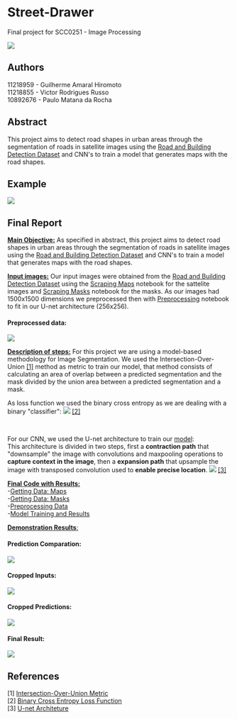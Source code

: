 # Street-Drawer


Final project for SCC0251 - Image Processing

![](https://github.com/guilhermehiromoto/Street-Drawer/blob/master/images/final_result.png?raw=true)

## Authors
11218959 - Guilherme Amaral Hiromoto<br/>
11218855 - Victor Rodrigues Russo<br/>
10892676 - Paulo Matana da Rocha<br/>


## Abstract

This project aims to detect road shapes in urban areas through the segmentation of roads in satellite images using the [Road and Building Detection Dataset](https://www.cs.toronto.edu/~vmnih/data/) and CNN's to train a model that generates maps with the road shapes.

## Example
![](https://github.com/guilhermehiromoto/Street-Drawer/blob/master/images/example_pdi.png?raw=true)

## Final Report

<ins>**Main Objective:**</ins> As specified in abstract, this project aims to detect road shapes in urban areas through the segmentation of roads in satellite images using the [Road and Building Detection Dataset](https://www.cs.toronto.edu/~vmnih/data/) and CNN's to train a model that generates maps with the road shapes.

<ins>**Input images:**</ins> Our input images were obtained from the [Road and Building Detection Dataset](https://www.cs.toronto.edu/~vmnih/data/) using the [Scraping Maps](https://github.com/guilhermehiromoto/Street-Drawer/blob/master/maps/getting_data.ipynb) notebook for the sattelite images and [Scraping Masks](https://github.com/guilhermehiromoto/Street-Drawer/blob/master/masks/getting_data.ipynb) notebook for the masks. As our images had 1500x1500 dimensions we preprocessed then with [Preprocessing](https://github.com/guilhermehiromoto/Street-Drawer/blob/master/notebooks/preprocessing.ipynb) notebook to fit in our U-net architecture (256x256).

#### Preprocessed data:

![](https://github.com/guilhermehiromoto/Street-Drawer/blob/master/images/preprocessed_images.png)

<ins>**Description of steps:**</ins> For this project we are using a model-based methodology for Image Segmentation. We used the Intersection-Over-Union [[1]](https://towardsdatascience.com/metrics-to-evaluate-your-semantic-segmentation-model-6bcb99639aa2) method as metric to train our model, that method consists of calculating an area of overlap between a predicted segmentation and the mask divided by the union area between a predicted segmentation and a mask.<br/>

As loss function we used the binary cross entropy as we are dealing with a binary "classifier":
![](https://github.com/guilhermehiromoto/Street-Drawer/blob/master/images/binary_cross_entropy.png?raw=true) [[2]](https://towardsdatascience.com/understanding-binary-cross-entropy-log-loss-a-visual-explanation-a3ac6025181a)

<br/>

For our CNN, we used the U-net architecture to train our [model](https://github.com/guilhermehiromoto/Street-Drawer/blob/master/notebooks/training_model.ipynb):<br/>
This architecture is divided in two steps, first a **contraction path** that "downsample" the image with convolutions and maxpooling operations to **capture context in the image**, then a **expansion path** that upsample the image with transposed convolution used to **enable precise location**.
![](https://github.com/guilhermehiromoto/Street-Drawer/blob/master/images/architeture.png?raw=true)
[[3]](https://towardsdatascience.com/understanding-semantic-segmentation-with-unet-6be4f42d4b47)<br/>

<ins>**Final Code with Results:**</ins><br/>
-[Getting Data: Maps](https://github.com/guilhermehiromoto/Street-Drawer/blob/master/maps/getting_data.ipynb)<br/>
-[Getting Data: Masks](https://github.com/guilhermehiromoto/Street-Drawer/blob/master/masks/getting_data.ipynb)<br/>
-[Preprocessing Data](https://github.com/guilhermehiromoto/Street-Drawer/blob/master/notebooks/preprocessing.ipynb)<br/>
-[Model Training and Results](https://github.com/guilhermehiromoto/Street-Drawer/blob/master/notebooks/training_model.ipynb)<br/>



<ins> **Demonstration Results**:</ins>
#### Prediction Comparation:
![](https://github.com/guilhermehiromoto/Street-Drawer/blob/master/images/partial_prediction.png)<br/>

#### Cropped Inputs:
![](https://github.com/guilhermehiromoto/Street-Drawer/blob/master/images/cropped_input.png)<br/>


#### Cropped Predictions:
![](https://github.com/guilhermehiromoto/Street-Drawer/blob/master/images/cropped_result.png)<br/>

#### Final Result:
![](https://github.com/guilhermehiromoto/Street-Drawer/blob/master/images/final_result.png)<br/>

## References

[1] [Intersection-Over-Union Metric](https://towardsdatascience.com/metrics-to-evaluate-your-semantic-segmentation-model-6bcb99639aa2)<br/>
[2] [Binary Cross Entropy Loss Function](https://towardsdatascience.com/understanding-binary-cross-entropy-log-loss-a-visual-explanation-a3ac6025181a)<br/>
[3] [U-net Architeture](https://towardsdatascience.com/understanding-semantic-segmentation-with-unet-6be4f42d4b47)<br/>
